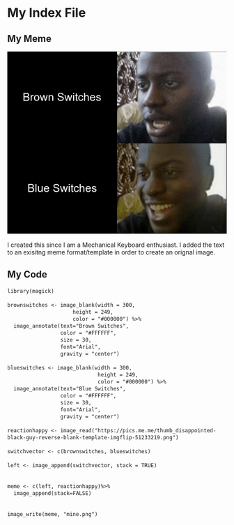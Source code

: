 # My Index File

## My Meme

![P](mine.png)

I created this since I am a Mechanical Keyboard enthusiast. I added the text to an exisitng meme format/template in order to create an orignal image.

## My Code


```
library(magick)

brownswitches <- image_blank(width = 300,
                     height = 249,
                     color = "#000000") %>%
  image_annotate(text="Brown Switches", 
                 color = "#FFFFFF",
                 size = 30,
                 font="Arial",
                 gravity = "center")

blueswitches <- image_blank(width = 300,
                             height = 249,
                             color = "#000000") %>%
  image_annotate(text="Blue Switches", 
                 color = "#FFFFFF",
                 size = 30,
                 font="Arial",
                 gravity = "center")

reactionhappy <- image_read("https://pics.me.me/thumb_disappointed-black-guy-reverse-blank-template-imgflip-51233219.png")

switchvector <- c(brownswitches, blueswitches)

left <- image_append(switchvector, stack = TRUE)


meme <- c(left, reactionhappy)%>%
  image_append(stack=FALSE)


image_write(meme, "mine.png")
```
